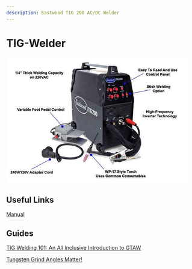 ```yaml
---
description: Eastwood TIG 200 AC/DC Welder
---
```


# TIG-Welder

<div align="left">

<img src="../.gitbook/assets/image (16).png" alt="">

</div>

## Useful Links

[Manual](https://drive.google.com/open?id=1ZLkREWRh46expOI14z1Ztg3klk2MtHm\_)

## Guides

[TIG Welding 101: An All Inclusive Introduction to GTAW](https://www.youtube.com/watch?v=gCCdiksvXMU)

[Tungsten Grind Angles Matter!](https://www.youtube.com/watch?v=LTb9HLoWTWA)
